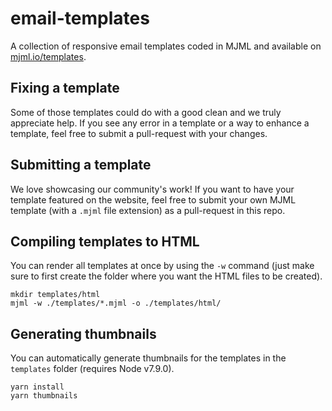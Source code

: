 # email-templates

A collection of responsive email templates coded in MJML and available on [mjml.io/templates](https://mjml.io/templates).

## Fixing a template

Some of those templates could do with a good clean and we truly appreciate help. If you see any error
in a template or a way to enhance a template, feel free to submit a pull-request with your changes.

## Submitting a template

We love showcasing our community's work! If you want to have your template featured on the website,
feel free to submit your own MJML template (with a `.mjml` file extension) as a pull-request in this repo.

## Compiling templates to HTML

You can render all templates at once by using the `-w` command (just make sure to first create the folder where you want the HTML files to be created). 

```
mkdir templates/html
mjml -w ./templates/*.mjml -o ./templates/html/
```

## Generating thumbnails

You can automatically generate thumbnails for the templates in the `templates` folder (requires Node v7.9.0).

```
yarn install
yarn thumbnails
```
